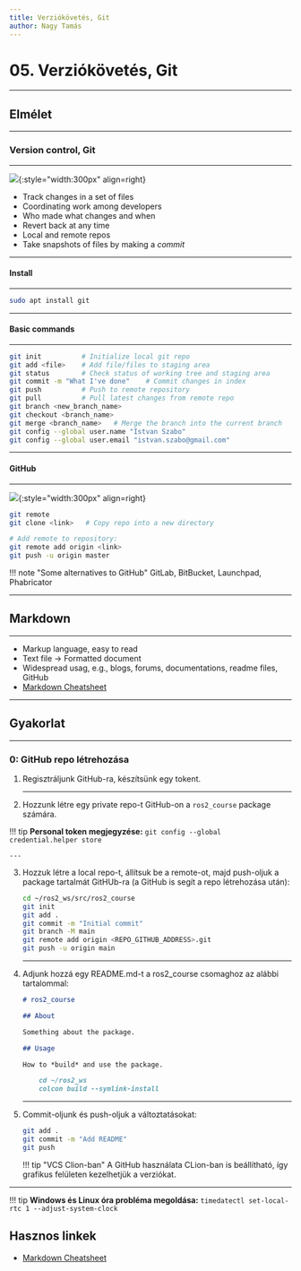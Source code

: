 ```yaml
---
title: Verziókövetés, Git
author: Nagy Tamás
---
```


# 05. Verziókövetés, Git

---

## Elmélet

--- 


### Version control, Git

---

![](https://cdn.freebiesupply.com/logos/thumbs/2x/git-logo.png){:style="width:300px" align=right}



- Track changes in a set of files
- Coordinating work among developers
- Who made what changes and when
- Revert back at any time
- Local and remote repos
- Take snapshots of files by making a *commit*
 
---


#### Install

---

```bash
sudo apt install git
```

---

#### Basic commands

---

```bash
git init          # Initialize local git repo
git add <file>    # Add file/files to staging area
git status        # Check status of working tree and staging area
git commit -m "What I've done"    # Commit changes in index
git push          # Push to remote repository
git pull          # Pull latest changes from remote repo
git branch <new_branch_name>
git checkout <branch_name>
git merge <branch_name>   # Merge the branch into the current branch
git config --global user.name "Istvan Szabo"
git config --global user.email "istvan.szabo@gmail.com"

```




---

#### GitHub

---

![](https://github.githubassets.com/images/modules/logos_page/GitHub-Mark.png){:style="width:300px" align=right}


```bash
git remote
git clone <link>   # Copy repo into a new directory

# Add remote to repository:
git remote add origin <link>
git push -u origin master
```


!!! note "Some alternatives to GitHub"
    GitLab, BitBucket, Launchpad, Phabricator 

---

## Markdown

---

- Markup language, easy to read
- Text file &rarr; Formatted document
- Widespread usag, e.g., blogs, forums, documentations, readme files, GitHub 
- [Markdown Cheatsheet](https://github.com/adam-p/markdown-here/wiki/Markdown-Cheatsheet)

---

## Gyakorlat

---

### 0: GitHub repo létrehozása

1. Regisztráljunk GitHub-ra, készítsünk egy tokent.

    ---

2. Hozzunk létre egy private repo-t GitHub-on a `ros2_course` package számára.


!!! tip
    **Personal token megjegyzése:** `git config --global credential.helper store`


    ---


3. Hozzuk létre a local repo-t, állítsuk be a remote-ot, majd push-oljuk a package
tartalmát GitHUb-ra (a GitHub is segít a repo létrehozása után):

    ```bash
    cd ~/ros2_ws/src/ros2_course
    git init
    git add .
    git commit -m "Initial commit"
    git branch -M main
    git remote add origin <REPO_GITHUB_ADDRESS>.git
    git push -u origin main
    ```



    ---


4. Adjunk hozzá egy README.md-t a ros2_course csomaghoz az alábbi tartalommal:
 
    ```markdown
    # ros2_course

    ## About
    
    Something about the package.

    ## Usage
   
    How to *build* and use the package.
   
        cd ~/ros2_ws
        colcon build --symlink-install
    ```
    
    ---

5. Commit-oljunk és push-oljuk a változtatásokat:

    ```bash
    git add .
    git commit -m "Add README"
    git push
    ```

    !!! tip "VCS Clion-ban"
        A GitHub használata CLion-ban is beállítható, így grafikus felületen kezelhetjük a verziókat.

---

!!! tip
    **Windows és Linux óra probléma megoldása:** `timedatectl set-local-rtc 1 --adjust-system-clock`



## Hasznos linkek

- [Markdown Cheatsheet](https://github.com/adam-p/markdown-here/wiki/Markdown-Cheatsheet)


